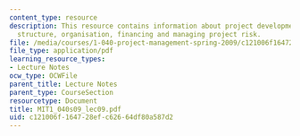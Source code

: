 ```yaml
---
content_type: resource
description: This resource contains information about project development, project
  structure, organisation, financing and managing project risk.
file: /media/courses/1-040-project-management-spring-2009/c121006f164728efc62664df80a587d2_MIT1_040s09_lec09.pdf
file_type: application/pdf
learning_resource_types:
- Lecture Notes
ocw_type: OCWFile
parent_title: Lecture Notes
parent_type: CourseSection
resourcetype: Document
title: MIT1_040s09_lec09.pdf
uid: c121006f-1647-28ef-c626-64df80a587d2
---
```

